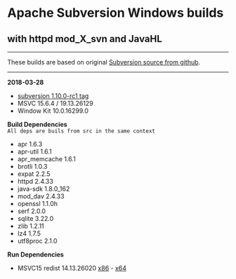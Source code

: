 # Apache Subversion Windows builds #
## with httpd mod_X_svn and JavaHL ##

----
These builds are based on original [Subversion source from github](https://github.com/apache/subversion).

----
**2018-03-28**

- [subversion 1.10.0-rc1 tag](https://github.com/apache/subversion/tree/1.10.0-rc1)
- MSVC 15.6.4 / 19.13.26129
- Window Kit 10.0.16299.0

**Build Dependencies**  
 ``All deps are buils from src in the same context``

 - apr 1.6.3
 - apr-util 1.6.1
 - apr_memcache 1.6.1
 - brotli 1.0.3
 - expat 2.2.5
 - httpd 2.4.33
 - java-sdk 1.8.0_162
 - mod_dav 2.4.33
 - openssl 1.1.0h
 - serf 2.0.0
 - sqlite 3.22.0
 - zlib 1.2.11
 - lz4 1.7.5
 - utf8proc 2.1.0

**Run Dependencies**

- MSVC15 redist 14.13.26020 [x86](https://aka.ms/vs/15/release/VC_redist.x86.exe) - [x64](https://aka.ms/vs/15/release/VC_redist.x64.exe)
